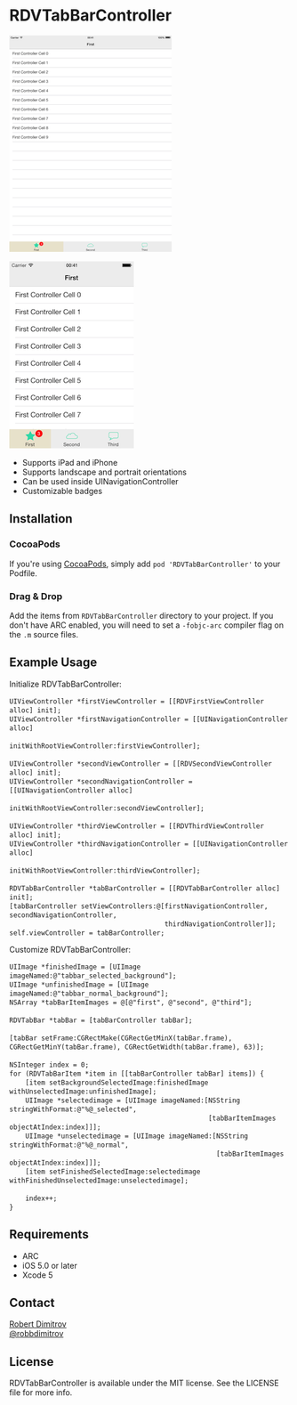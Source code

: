 # RDVTabBarController

[![iPad screenshot](Screenshots/iPad-small.png)](Screenshots/iPad.png)

[![iPhone screenshot](Screenshots/iPhone-small.png)](Screenshots/iPhone.png)

* Supports iPad and iPhone
* Supports landscape and portrait orientations
* Can be used inside UINavigationController
* Customizable badges

## Installation

### CocoaPods

If you're using [CocoaPods](http://www.cocoapods.org), simply add `pod 'RDVTabBarController'` to your Podfile.

### Drag & Drop

Add the items from `RDVTabBarController` directory to your project. If you don't have ARC enabled, you will need to set a `-fobjc-arc` compiler flag on the `.m` source files.

## Example Usage

Initialize RDVTabBarController:

```
UIViewController *firstViewController = [[RDVFirstViewController alloc] init];
UIViewController *firstNavigationController = [[UINavigationController alloc]
                                               initWithRootViewController:firstViewController];

UIViewController *secondViewController = [[RDVSecondViewController alloc] init];
UIViewController *secondNavigationController = [[UINavigationController alloc]
                                                initWithRootViewController:secondViewController];

UIViewController *thirdViewController = [[RDVThirdViewController alloc] init];
UIViewController *thirdNavigationController = [[UINavigationController alloc]
                                               initWithRootViewController:thirdViewController];

RDVTabBarController *tabBarController = [[RDVTabBarController alloc] init];
[tabBarController setViewControllers:@[firstNavigationController, secondNavigationController,
                                       thirdNavigationController]];
self.viewController = tabBarController;
```

Customize RDVTabBarController:

```
UIImage *finishedImage = [UIImage imageNamed:@"tabbar_selected_background"];
UIImage *unfinishedImage = [UIImage imageNamed:@"tabbar_normal_background"];
NSArray *tabBarItemImages = @[@"first", @"second", @"third"];

RDVTabBar *tabBar = [tabBarController tabBar];

[tabBar setFrame:CGRectMake(CGRectGetMinX(tabBar.frame), CGRectGetMinY(tabBar.frame), CGRectGetWidth(tabBar.frame), 63)];

NSInteger index = 0;
for (RDVTabBarItem *item in [[tabBarController tabBar] items]) {
    [item setBackgroundSelectedImage:finishedImage withUnselectedImage:unfinishedImage];
    UIImage *selectedimage = [UIImage imageNamed:[NSString stringWithFormat:@"%@_selected",
                                                  [tabBarItemImages objectAtIndex:index]]];
    UIImage *unselectedimage = [UIImage imageNamed:[NSString stringWithFormat:@"%@_normal",
                                                    [tabBarItemImages objectAtIndex:index]]];
    [item setFinishedSelectedImage:selectedimage withFinishedUnselectedImage:unselectedimage];

    index++;
}
```

## Requirements

* ARC
* iOS 5.0 or later
* Xcode 5

## Contact

[Robert Dimitrov](http://robbdimitrov.com)   
[@robbdimitrov](https://twitter.com/robbdimitrov)

## License

RDVTabBarController is available under the MIT license. See the LICENSE file for more info.
